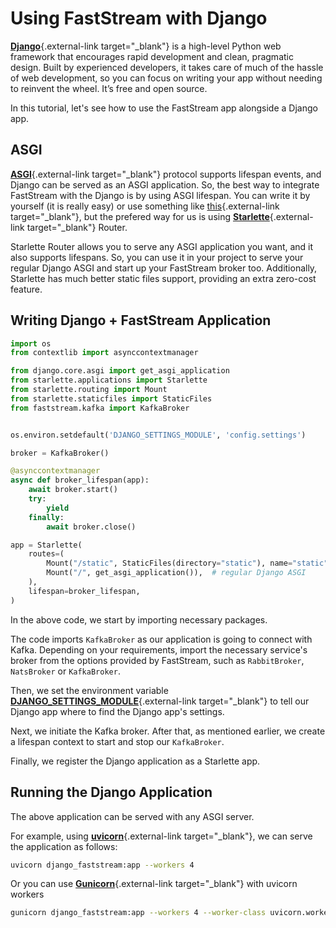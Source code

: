 # Using FastStream with Django

[**Django**](https://www.djangoproject.com/){.external-link target="_blank"} is a high-level Python web framework that encourages rapid development and clean, pragmatic design. Built by experienced developers, it takes care of much of the hassle of web development, so you can focus on writing your app without needing to reinvent the wheel. It’s free and open source.

In this tutorial, let's see how to use the FastStream app alongside a Django app.

## ASGI

[**ASGI**](https://asgi.readthedocs.io/en/latest/){.external-link target="_blank"} protocol supports lifespan events, and Django can be served as an ASGI application. So, the best way to integrate FastStream with the Django is by using ASGI lifespan. You can write it by yourself (it is really easy) or use something like [this](https://github.com/illagrenan/django-asgi-lifespan){.external-link target="_blank"}, but the prefered way for us is using [**Starlette**](https://www.starlette.io/){.external-link target="_blank"} Router.

Starlette Router allows you to serve any ASGI application you want, and it also supports lifespans. So, you can use it in your project to serve your regular Django ASGI and start up your FastStream broker too. Additionally, Starlette has much better static files support, providing an extra zero-cost feature.

## Writing Django + FastStream Application

```python title="django_faststream.py"
import os
from contextlib import asynccontextmanager

from django.core.asgi import get_asgi_application
from starlette.applications import Starlette
from starlette.routing import Mount
from starlette.staticfiles import StaticFiles
from faststream.kafka import KafkaBroker


os.environ.setdefault('DJANGO_SETTINGS_MODULE', 'config.settings')

broker = KafkaBroker()

@asynccontextmanager
async def broker_lifespan(app):
    await broker.start()
    try:
        yield
    finally:
        await broker.close()

app = Starlette(
    routes=(
        Mount("/static", StaticFiles(directory="static"), name="static"),
        Mount("/", get_asgi_application()),  # regular Django ASGI
    ),
    lifespan=broker_lifespan,
)
```

In the above code, we start by importing necessary packages.

The code imports `KafkaBroker` as our application is going to connect with Kafka. Depending on your requirements, import the necessary service's broker from the options provided by FastStream, such as  `RabbitBroker`, `NatsBroker` or `KafkaBroker`.

Then, we set the environment variable [**DJANGO_SETTINGS_MODULE**](https://docs.djangoproject.com/en/4.2/topics/settings/#envvar-DJANGO_SETTINGS_MODULE){.external-link target="_blank"} to tell our Django app where to find the Django app's settings.

Next, we initiate the Kafka broker. After that, as mentioned earlier, we create a lifespan context to start and stop our `KafkaBroker`.

Finally, we register the Django application as a Starlette app.

## Running the Django Application

The above application can be served with any ASGI server.

For example, using [**uvicorn**](https://www.uvicorn.org/deployment/){.external-link target="_blank"}, we can serve the application as follows:

```bash
uvicorn django_faststream:app --workers 4
```

Or you can use [**Gunicorn**](https://docs.gunicorn.org/en/latest/run.html){.external-link target="_blank"} with uvicorn workers

```bash
gunicorn django_faststream:app --workers 4 --worker-class uvicorn.workers.UvicornWorker
```
